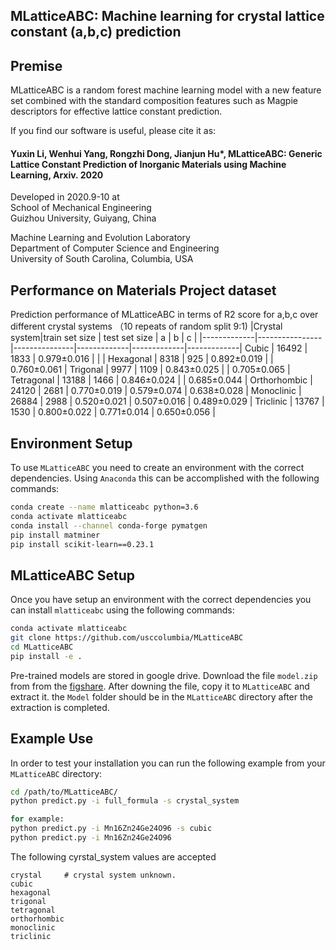 ## MLatticeABC: Machine learning for crystal lattice constant (a,b,c) prediction


## Premise

MLatticeABC is a random forest machine learning model with a new feature set combined with the standard composition features such as Magpie descriptors for effective lattice constant prediction. 

If you find our software is useful, please cite it as:<br >

#### Yuxin Li, Wenhui Yang, Rongzhi Dong, Jianjun Hu*, MLatticeABC: Generic Lattice Constant Prediction of Inorganic Materials using Machine Learning, Arxiv. 2020

Developed in 2020.9-10 at <br />
School of Mechanical Engineering<br />
Guizhou University, Guiyang, China <br />

Machine Learning and Evolution Laboratory<br />
Department of Computer Science and Engineering<br />
University of South Carolina, Columbia, USA<br />


## Performance on Materials Project dataset

Prediction performance of MLatticeABC  in terms of R2 score for a,b,c over different crystal systems （10 repeats of random split 9:1)
|Crystal system|train set size  |  test set size |      a       |    b         |       c      |
|-------------|----------------|---------------|-------------|-------------|-------------|
Cubic         | 16492          | 1833          | 0.979±0.016 |             |             | 
Hexagonal     | 8318           | 925           | 0.892±0.019 |             | 0.760±0.061 |
Trigonal      | 9977           | 1109          | 0.843±0.025 |             | 0.705±0.065 |
Tetragonal    | 13188          | 1466          | 0.846±0.024 |             | 0.685±0.044 |
Orthorhombic  | 24120          | 2681          | 0.770±0.019 | 0.579±0.074 | 0.638±0.028 |
Monoclinic    | 26884          | 2988          | 0.520±0.021 | 0.507±0.016 | 0.489±0.029 |
Triclinic     | 13767          | 1530          | 0.800±0.022 | 0.771±0.014 | 0.650±0.056 |
<!--- img src="performance1.png" width="800"--->

## Environment Setup

To use `MLatticeABC` you need to create an environment with the correct dependencies. Using `Anaconda` this can be accomplished with the following commands:

```bash
conda create --name mlatticeabc python=3.6
conda activate mlatticeabc
conda install --channel conda-forge pymatgen
pip install matminer
pip install scikit-learn==0.23.1
```

## MLatticeABC Setup

Once you have setup an environment with the correct dependencies you can install `mlatticeabc` using the following commands:

```bash
conda activate mlatticeabc
git clone https://github.com/usccolumbia/MLatticeABC
cd MLatticeABC
pip install -e .
```

Pre-trained models are stored in google drive. Download the file `model.zip` from from the [figshare](https://figshare.com/s/d478c42bbe2e21c045b3). After downing the file, copy it to `MLatticeABC` and extract it. the `Model` folder should be in the `MLatticeABC` directory after the extraction is completed.
## Example Use

In order to test your installation you can run the following example from your `MLatticeABC` directory:

```sh
cd /path/to/MLatticeABC/
python predict.py -i full_formula -s crystal_system

for example:
python predict.py -i Mn16Zn24Ge24O96 -s cubic
python predict.py -i Mn16Zn24Ge24O96
```

The following cyrstal_system values are accepted
```
crystal     # crystal system unknown.
cubic
hexagonal
trigonal
tetragonal
orthorhombic
monoclinic
triclinic
```

